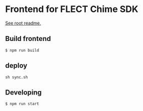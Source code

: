 # Frontend for FLECT Chime SDK
[See root readme.](../README.md)



## Build frontend
```
$ npm run build
```

## deploy
```
sh sync.sh
```

## Developing
```
$ npm run start
```
